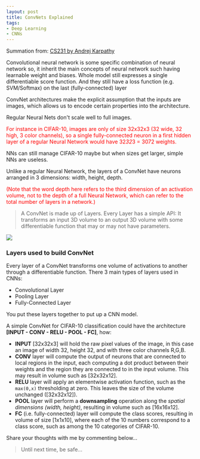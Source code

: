```yaml
---
layout: post
title: ConvNets Explained
tags:
- Deep Learning
- CNNs
---
```


Summation from: [CS231 by Andrej Karpathy](http://cs231n.github.io/convolutional-networks/)

Convolutional neural network is some specific combination of neural network so, it inherit the main concepts of neural network such having learnable weight and biases. Whole model still expresses a single differentiable score function. And they still have a loss function (e.g. SVM/Softmax) on the last (fully-connected) layer

ConvNet architectures make the explicit assumption that the inputs are images, which allows us to encode certain properties into the architecture.

Regular Neural Nets don't scale well to full images. <p style=color:red>For instance in CIFAR-10, images are only of size 32x32x3 (32 wide, 32 high, 3 color channels), so a single fully-connected neuron in a first hidden layer of a regular Neural Network would have 32*32*3 = 3072 weights.</p> NNs can still manage CIFAR-10 maybe but when sizes get larger, simple NNs are useless.  

Unlike a regular Neural Network, the layers of a ConvNet have neurons arranged in 3 dimensions: width, height, depth. <p style=color:red>(Note that the word depth here refers to the third dimension of an activation volume, not to the depth of a full Neural Network, which can refer to the total number of layers in a network.)</p>

> A ConvNet is made up of Layers. Every Layer has a simple API: It transforms an input 3D volume to an output 3D volume with some differentiable function that may or may not have parameters.

<img src="http://cs231n.github.io/assets/cnn/cnn.jpeg">

### Layers used to build ConvNet
Every layer of a ConvNet transforms one volume of activations to another through a differentiable function. There 3 main types of layers used in CNNs:

- Convolutional Layer
- Pooling Layer
- Fully-Connected Layer

You put these layers together to put up a CNN model.

A simple ConvNet for CIFAR-10 classification could have the architecture __[INPUT - CONV - RELU - POOL - FC]__, how:

- __INPUT__ [32x32x3] will hold the raw pixel values of the image, in this case an image of width 32, height 32, and with three color channels R,G,B.
- __CONV__ layer will compute the output of neurons that are connected to local regions in the input, each computing a dot product between their weights and the region they are connected to in the input volume. This may result in volume such as [32x32x12].
- __RELU__ layer will apply an elementwise activation function, such as the ```max(0,x)``` thresholding at zero. This leaves the size of the volume unchanged ([32x32x12]).
- __POOL__ layer will perform a __downsampling__ operation along the _spatial dimensions (width, height)_, resulting in volume such as [16x16x12].
- __FC__ (i.e. fully-connected) layer will compute the class scores, resulting in volume of size [1x1x10], where each of the 10 numbers correspond to a class score, such as among the 10 categories of CIFAR-10.


Share your thoughts with me by commenting below...

> Until next time, be safe...
